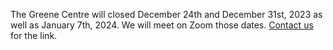 The Greene Centre will closed December 24th and December 31st, 2023 as well as January 7th, 2024. We will meet on Zoom those dates. [Contact us](/contact) for the link.
